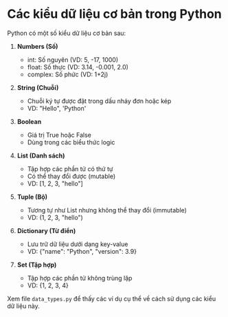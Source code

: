 # Các kiểu dữ liệu cơ bản trong Python

Python có một số kiểu dữ liệu cơ bản sau:

1. **Numbers (Số)**
   - int: Số nguyên (VD: 5, -17, 1000)
   - float: Số thực (VD: 3.14, -0.001, 2.0)
   - complex: Số phức (VD: 1+2j)

2. **String (Chuỗi)**
   - Chuỗi ký tự được đặt trong dấu nháy đơn hoặc kép
   - VD: "Hello", 'Python'

3. **Boolean**
   - Giá trị True hoặc False
   - Dùng trong các biểu thức logic

4. **List (Danh sách)**
   - Tập hợp các phần tử có thứ tự
   - Có thể thay đổi được (mutable)
   - VD: [1, 2, 3, "hello"]

5. **Tuple (Bộ)**
   - Tương tự như List nhưng không thể thay đổi (immutable)
   - VD: (1, 2, 3, "hello")

6. **Dictionary (Từ điển)**
   - Lưu trữ dữ liệu dưới dạng key-value
   - VD: {"name": "Python", "version": 3.9}

7. **Set (Tập hợp)**
   - Tập hợp các phần tử không trùng lặp
   - VD: {1, 2, 3, 4}

Xem file `data_types.py` để thấy các ví dụ cụ thể về cách sử dụng các kiểu dữ liệu này.
